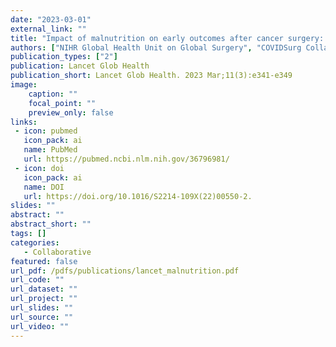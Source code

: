 ```yaml
---
date: "2023-03-01"
external_link: ""
title: "Impact of malnutrition on early outcomes after cancer surgery: an international, multicentre, prospective cohort study"
authors: ["NIHR Global Health Unit on Global Surgery", "COVIDSurg Collaborative"]
publication_types: ["2"]
publication: Lancet Glob Health
publication_short: Lancet Glob Health. 2023 Mar;11(3):e341-e349
image:
    caption: ""
    focal_point: ""
    preview_only: false
links:
 - icon: pubmed
   icon_pack: ai
   name: PubMed
   url: https://pubmed.ncbi.nlm.nih.gov/36796981/
 - icon: doi
   icon_pack: ai
   name: DOI
   url: https://doi.org/10.1016/S2214-109X(22)00550-2.
slides: ""
abstract: ""
abstract_short: ""
tags: []
categories: 
   - Collaborative
featured: false
url_pdf: /pdfs/publications/lancet_malnutrition.pdf
url_code: ""
url_dataset: ""
url_project: ""
url_slides: ""
url_source: ""
url_video: ""
---
```

